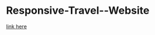 # Responsive-Travel--Website
[link here](https://varshithapusunuru.github.io/Responsive-Travel--Website/)
